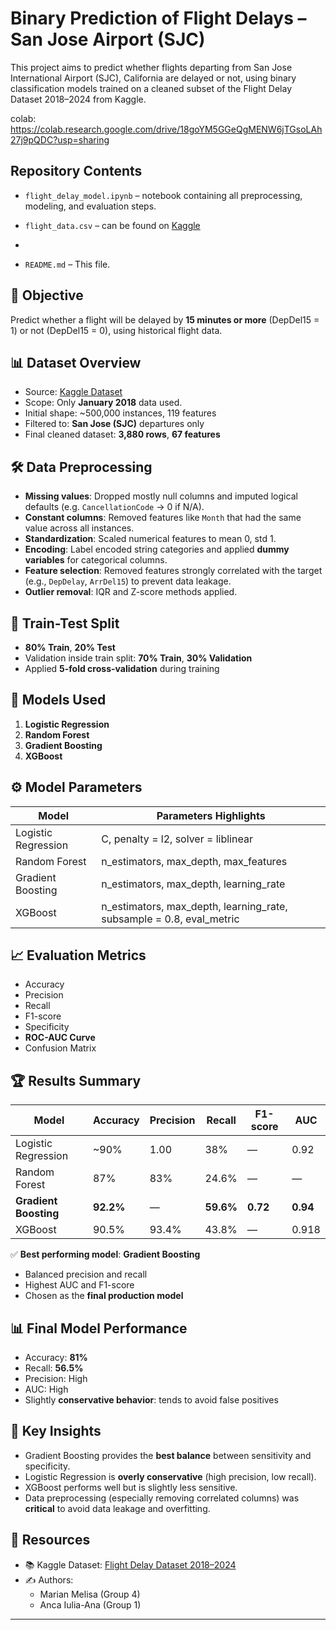 # Binary Prediction of Flight Delays – San Jose Airport (SJC)
This project aims to predict whether flights departing from San Jose International Airport (SJC), California are delayed or not, using binary classification models trained on a cleaned subset of the Flight Delay Dataset 2018–2024 from Kaggle.



colab: https://colab.research.google.com/drive/18goYM5GGeQgMENW6jTGsoLAh27j9pQDC?usp=sharing






## Repository Contents

- `flight_delay_model.ipynb` – notebook containing all preprocessing, modeling, and evaluation steps.
- `flight_data.csv` –  can be found on [Kaggle](https://www.kaggle.com/datasets/shubhamsingh42/flight-delay-dataset-2018-2024/data?select=flight_data_2018_2024.csv)

- 
- `README.md` – This file.

## 🎯 Objective

Predict whether a flight will be delayed by **15 minutes or more** (DepDel15 = 1) or not (DepDel15 = 0), using historical flight data.

## 📊 Dataset Overview

- Source: [Kaggle Dataset](https://www.kaggle.com/datasets/shubhamsingh42/flight-delay-dataset-2018-2024)
- Scope: Only **January 2018** data used.
- Initial shape: ~500,000 instances, 119 features
- Filtered to: **San Jose (SJC)** departures only
- Final cleaned dataset: **3,880 rows**, **67 features**

## 🛠️ Data Preprocessing

- **Missing values**: Dropped mostly null columns and imputed logical defaults (e.g. `CancellationCode` → 0 if N/A).
- **Constant columns**: Removed features like `Month` that had the same value across all instances.
- **Standardization**: Scaled numerical features to mean 0, std 1.
- **Encoding**: Label encoded string categories and applied **dummy variables** for categorical columns.
- **Feature selection**: Removed features strongly correlated with the target (e.g., `DepDelay`, `ArrDel15`) to prevent data leakage.
- **Outlier removal**: IQR and Z-score methods applied.

## 🧪 Train-Test Split

- **80% Train**, **20% Test**
- Validation inside train split: **70% Train**, **30% Validation**
- Applied **5-fold cross-validation** during training

## 🤖 Models Used

1. **Logistic Regression**
2. **Random Forest**
3. **Gradient Boosting**
4. **XGBoost**

## ⚙️ Model Parameters

| Model               | Parameters Highlights                                                  |
|--------------------|--------------------------------------------------------------------------|
| Logistic Regression| C, penalty = l2, solver = liblinear                                      |
| Random Forest       | n_estimators, max_depth, max_features                                    |
| Gradient Boosting   | n_estimators, max_depth, learning_rate                                   |
| XGBoost             | n_estimators, max_depth, learning_rate, subsample = 0.8, eval_metric     |

## 📈 Evaluation Metrics

- Accuracy  
- Precision  
- Recall  
- F1-score  
- Specificity  
- **ROC-AUC Curve**
- Confusion Matrix

## 🏆 Results Summary

| Model             | Accuracy | Precision | Recall | F1-score | AUC  |
|------------------|----------|-----------|--------|----------|------|
| Logistic Regression | ~90%     | 1.00      | 38%    | —        | 0.92 |
| Random Forest     | 87%      | 83%       | 24.6%  | —        | —    |
| **Gradient Boosting** | **92.2%**  | —         | **59.6%**| **0.72**   | **0.94** |
| XGBoost           | 90.5%    | 93.4%     | 43.8%  | —        | 0.918|

✅ **Best performing model**: **Gradient Boosting**
- Balanced precision and recall
- Highest AUC and F1-score
- Chosen as the **final production model**

## 📊 Final Model Performance

- Accuracy: **81%**
- Recall: **56.5%**
- Precision: High
- AUC: High
- Slightly **conservative behavior**: tends to avoid false positives

## 📌 Key Insights

- Gradient Boosting provides the **best balance** between sensitivity and specificity.
- Logistic Regression is **overly conservative** (high precision, low recall).
- XGBoost performs well but is slightly less sensitive.
- Data preprocessing (especially removing correlated columns) was **critical** to avoid data leakage and overfitting.

## 🔗 Resources

- 📚 Kaggle Dataset: [Flight Delay Dataset 2018–2024](https://www.kaggle.com/datasets/shubhamsingh42/flight-delay-dataset-2018-2024)
- ✍️ Authors:
  - Marian Melisa (Group 4)
  - Anca Iulia-Ana (Group 1)

---
